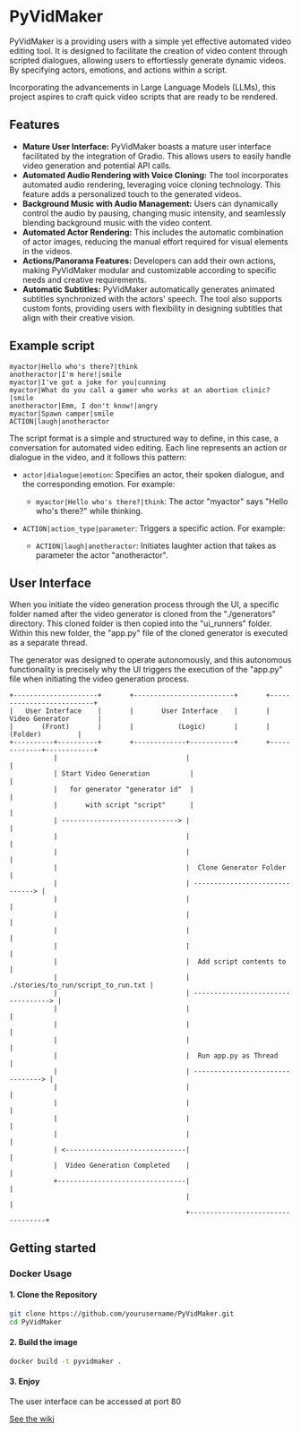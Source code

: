 # PyVidMaker

PyVidMaker is a providing users with a simple yet effective automated video editing tool. It is designed to facilitate the creation of video content through scripted dialogues, allowing users to effortlessly generate dynamic videos. By specifying actors, emotions, and actions within a script.

Incorporating the advancements in Large Language Models (LLMs), this project aspires to craft quick video scripts that are ready to be rendered.

## Features
* **Mature User Interface:** PyVidMaker boasts a mature user interface facilitated by the integration of Gradio. This allows users to easily handle video generation and potential API calls.
* **Automated Audio Rendering with Voice Cloning:** The tool incorporates automated audio rendering, leveraging voice cloning technology. This feature adds a personalized touch to the generated videos.
* **Background Music with Audio Management:** Users can dynamically control the audio by pausing, changing music intensity, and seamlessly blending background music with the video content.
* **Automated Actor Rendering:** This includes the automatic combination of actor images, reducing the manual effort required for visual elements in the videos.
* **Actions/Panorama Features:** Developers can add their own actions, making PyVidMaker modular and customizable according to specific needs and creative requirements.
* **Automatic Subtitles:** PyVidMaker automatically generates animated subtitles synchronized with the actors' speech. The tool also supports custom fonts, providing users with flexibility in designing subtitles that align with their creative vision.

## Example script

```
myactor|Hello who's there?|think
anotheractor|I'm here!|smile
myactor|I've got a joke for you|cunning
myactor|What do you call a gamer who works at an abortion clinic?|smile
anotheractor|Emm, I don't know!|angry
myactor|Spawn camper|smile
ACTION|laugh|anotheractor
```

The script format is a simple and structured way to define, in this case, a conversation for automated video editing. Each line represents an action or dialogue in the video, and it follows this pattern:

- `actor|dialogue|emotion`: Specifies an actor, their spoken dialogue, and the corresponding emotion. For example:
  - `myactor|Hello who's there?|think`: The actor "myactor" says "Hello who's there?" while thinking.

- `ACTION|action_type|parameter`: Triggers a specific action. For example:
  - `ACTION|laugh|anotheractor`: Initiates laughter action that takes as parameter the actor "anotheractor".

## User Interface

When you initiate the video generation process through the UI, a specific folder named after the video generator is cloned from the "./generators" directory. This cloned folder is then copied into the "ui_runners" folder. Within this new folder, the "app.py" file of the cloned generator is executed as a separate thread.

The generator was designed to operate autonomously, and this autonomous functionality is precisely why the UI triggers the execution of the "app.py" file when initiating the video generation process. 

```
+---------------------+       +-------------------------+       +--------------------------+
|   User Interface    |       |       User Interface    |       |    Video Generator       |
|       (Front)       |       |           (Logic)       |       |         (Folder)         |
+----------+----------+       +-------------+-----------+       +-------------+------------+
           |                                |                                 |
           | Start Video Generation          |                                |
           |   for generator "generator id"  |                                |
           |       with script "script"      |                                |
           | -----------------------------> |                                 |
           |                                |                                 |
           |                                |                                 |
           |                                |  Clone Generator Folder         |
           |                                | ------------------------------> |
           |                                |                                 |
           |                                |                                  |
           |                                |                                   |
           |                                |                                    |
           |                                |  Add script contents to             |
           |                                |  ./stories/to_run/script_to_run.txt |
           |                                | ----------------------------------> | 
           |                                |                                     |
           |                                |                                    |
           |                                |                                   |
           |                                |  Run app.py as Thread             |
           |                                | --------------------------------> |
           |                                |                                  |
           |                                |                                  |
           |                                |                                  |
           |                                |                                  |
           | <------------------------------|                                  |
           |  Video Generation Completed    |                                  |
           +--------------------------------|                                  |
                                            |                                  |
                                            +----------------------------------+
```

## Getting started

### Docker Usage

#### 1. Clone the Repository

```bash
git clone https://github.com/yourusername/PyVidMaker.git
cd PyVidMaker
```

#### 2. Build the image

```bash
docker build -t pyvidmaker .
```

#### 3. Enjoy

The user interface can be accessed at port 80

[See the wiki](https://github.com/Zulivan/PyVidMaker/wiki)
